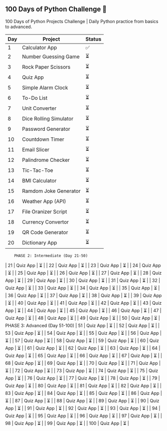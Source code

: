 ## 100 Days of Python Challenge 🚀
100 Days of Python Projects Challenge | Daily Python practice from basics to advanced.

| Day | Project | Status |
|-----|----------|--------|
| 1   | Calculator App | ✅ |
| 2   | Number Guessing Game | ⏳ |
| 3   | Rock Paper Scissors | ⏳ |
| 4   | Quiz App | ⏳ |
| 5   | Simple Alarm Clock | ⏳ |
| 6   | To-Do List | ⏳ |
| 7   | Unit Converter | ⏳ |
| 8   | Dice Rolling Simulator | ⏳ |
| 9   | Password Generator | ⏳ |
| 10  | Countdown Timer | ⏳ |
| 11  | Email Slicer | ⏳ |
| 12  | Palindrome Checker | ⏳ |
| 13  | Tic-Tac-Toe | ⏳ |
| 14  | BMI Calculator | ⏳ |
| 15  | Ramdom Joke Generator | ⏳ |
| 16  | Weather App (API) | ⏳ |
| 17  | File Oranizer Script | ⏳ |
| 18  | Currency Convertor | ⏳ |
| 19  | QR Code Generator | ⏳ |
| 20  | Dictionary App | ⏳ |
        PHASE 2: Intermediate (Day 21-50)
| 21  | Quiz App | ⏳ |
| 22  | Quiz App | ⏳ |
| 23  | Quiz App | ⏳ |
| 24  | Quiz App | ⏳ |
| 25  | Quiz App | ⏳ |
| 26  | Quiz App | ⏳ |
| 27  | Quiz App | ⏳ |
| 28  | Quiz App | ⏳ |
| 29  | Quiz App | ⏳ |
| 30  | Quiz App | ⏳ |
| 31  | Quiz App | ⏳ |
| 32  | Quiz App | ⏳ |
| 33  | Quiz App | ⏳ |
| 34  | Quiz App | ⏳ |
| 35  | Quiz App | ⏳ |
| 36  | Quiz App | ⏳ |
| 37  | Quiz App | ⏳ |
| 38  | Quiz App | ⏳ |
| 39  | Quiz App | ⏳ |
| 40  | Quiz App | ⏳ |
| 41  | Quiz App | ⏳ |
| 42  | Quiz App | ⏳ |
| 43  | Quiz App | ⏳ |
| 44  | Quiz App | ⏳ |
| 45  | Quiz App | ⏳ |
| 46  | Quiz App | ⏳ |
| 47  | Quiz App | ⏳ |
| 48  | Quiz App | ⏳ |
| 49  | Quiz App | ⏳ |
| 50  | Quiz App | ⏳ |
        PHASE 3: Advanced (Day 51-100)
| 51  | Quiz App | ⏳ |
| 52  | Quiz App | ⏳ |
| 53  | Quiz App | ⏳ |
| 54  | Quiz App | ⏳ |
| 55  | Quiz App | ⏳ |
| 56  | Quiz App | ⏳ |
| 57  | Quiz App | ⏳ |
| 58  | Quiz App | ⏳ |
| 59  | Quiz App | ⏳ |
| 60  | Quiz App | ⏳ |
| 61  | Quiz App | ⏳ |
| 62  | Quiz App | ⏳ |
| 63  | Quiz App | ⏳ |
| 64  | Quiz App | ⏳ |
| 65  | Quiz App | ⏳ |
| 66  | Quiz App | ⏳ |
| 67  | Quiz App | ⏳ |
| 68  | Quiz App | ⏳ |
| 69  | Quiz App | ⏳ |
| 70  | Quiz App | ⏳ |
| 71  | Quiz App | ⏳ |
| 72  | Quiz App | ⏳ |
| 73  | Quiz App | ⏳ |
| 74  | Quiz App | ⏳ |
| 75  | Quiz App | ⏳ |
| 76  | Quiz App | ⏳ |
| 77  | Quiz App | ⏳ |
| 78  | Quiz App | ⏳ |
| 79  | Quiz App | ⏳ |
| 80  | Quiz App | ⏳ |
| 81  | Quiz App | ⏳ |
| 82  | Quiz App | ⏳ |
| 83  | Quiz App | ⏳ |
| 84  | Quiz App | ⏳ |
| 85  | Quiz App | ⏳ |
| 86  | Quiz App | ⏳ |
| 87  | Quiz App | ⏳ |
| 88  | Quiz App | ⏳ |
| 89  | Quiz App | ⏳ |
| 90  | Quiz App | ⏳ |
| 91  | Quiz App | ⏳ |
| 92  | Quiz App | ⏳ |
| 93  | Quiz App | ⏳ |
| 94  | Quiz App | ⏳ |
| 95  | Quiz App | ⏳ |
| 96  | Quiz App | ⏳ |
| 97  | Quiz App | ⏳ |
| 98  | Quiz App | ⏳ |
| 99  | Quiz App | ⏳ |
| 100 | Quiz App | ⏳ |
